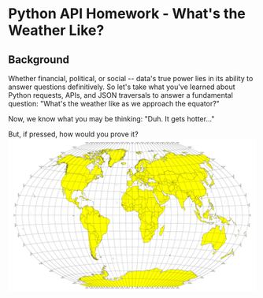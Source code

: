 # Python API Homework - What's the Weather Like?

## Background
Whether financial, political, or social -- data's true power lies in its ability to answer questions definitively. So let's take what you've learned about Python requests, APIs, and JSON traversals to answer a fundamental question: "What's the weather like as we approach the equator?"

Now, we know what you may be thinking: "Duh. It gets hotter..."

But, if pressed, how would you prove it?
![equatorsign](https://github.com/sehajpreet12/UCI_homework/blob/master/Python_api_challenge/images/equatorsign.png)

